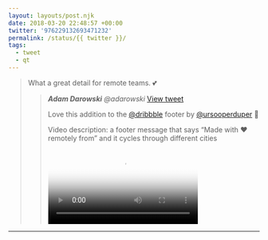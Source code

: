 ```yaml
---
layout: layouts/post.njk
date: 2018-03-20 22:48:57 +00:00
twitter: '976229132693471232'
permalink: /status/{{ twitter }}/
tags: 
  - tweet
  - qt
---
```


> What a great detail for remote teams. 💕 
> 
> > <cite>**Adam Darowski** @adarowski</cite> [View tweet](https://twitter.com/adarowski/status/976204632006410240)
> > 
> > Love this addition to the [@dribbble](https://twitter.com/dribbble) footer by [@ursooperduper](https://twitter.com/ursooperduper) 🖤
> > 
> > <p class="sr-only">Video description: a footer message that says “Made with ❤️ remotely from” and it cycles through different cities</p>
> > 
> > <video controls preload="metadata" poster="/img/_qt/DYws0NGWAAMNMgw.jpg"><source src="/img/_qt/DYws0NGWAAMNMgw.mp4">Your browser does not support the video tag.</video>

---
